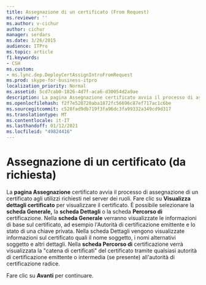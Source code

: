 ```yaml
---
title: Assegnazione di un certificato (From Request)
ms.reviewer: ''
ms.author: v-cichur
author: cichur
manager: serdars
ms.date: 3/26/2015
audience: ITPro
ms.topic: article
f1.keywords:
- CSH
ms.custom:
- ms.lync.dep.DeployCertAssignIntroFromRequest
ms.prod: skype-for-business-itpro
localization_priority: Normal
ms.assetid: 5cd7cab0-1826-4d7f-aca6-d30054d2a9ae
description: La pagina Assegnazione certificato avvia il processo di assegnazione di un certificato agli utilizzi richiesti nel server dei ruoli. Fare clic su Visualizza dettagli certificato per visualizzare il certificato. È possibile selezionare la scheda Generale, la scheda Dettagli o la scheda Percorso di certificazione. Nella scheda Generale verranno visualizzate le informazioni di base sul certificato, ad esempio l'Autorità di certificazione emittente e lo stato di una chiave privata. Nella scheda Dettagli vengono visualizzate informazioni sul certificato quali il nome soggetto, i nomi alternativi soggetto e altri dettagli. Nella scheda Percorso di certificazione verrà visualizzato il certificato di attendibilità del certificato tramite qualsiasi autorità di certificazione emittente o intermedia (se presente) all'autorità di certificazione radice.
ms.openlocfilehash: f2f7e520720aba1872fc56696c87ef717ac1c6be
ms.sourcegitcommit: c528fad9db719f3fa96dc3fa99332a349cd9d317
ms.translationtype: MT
ms.contentlocale: it-IT
ms.lasthandoff: 01/12/2021
ms.locfileid: "49824416"
---
```

# <a name="certificate-assignment-from-request"></a>Assegnazione di un certificato (da richiesta)
 
La **pagina Assegnazione** certificato avvia il processo di assegnazione di un certificato agli utilizzi richiesti nel server dei ruoli. Fare clic su **Visualizza dettagli certificato** per visualizzare il certificato. È possibile selezionare la **scheda Generale,** la **scheda Dettagli** o la scheda **Percorso di** certificazione. Nella **scheda Generale** verranno visualizzate le informazioni di base sul certificato, ad esempio l'Autorità di certificazione emittente e lo stato di una chiave privata. Nella scheda Dettagli vengono visualizzate informazioni sul certificato quali il nome soggetto, i nomi alternativi soggetto e altri dettagli. Nella **scheda Percorso di** certificazione verrà visualizzata la "catena di certificati" del certificato tramite qualsiasi autorità di certificazione emittente o intermedia (se presente) all'autorità di certificazione radice.
  
Fare clic su **Avanti** per continuare.
  


